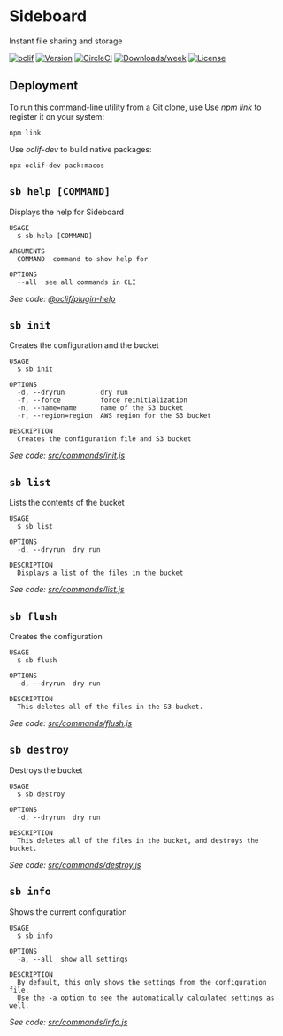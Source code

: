 Sideboard
=========

Instant file sharing and storage

[![oclif](https://img.shields.io/badge/cli-oclif-brightgreen.svg)](https://oclif.io)
[![Version](https://img.shields.io/npm/v/sideboard.svg)](https://npmjs.org/package/sideboard)
[![CircleCI](https://circleci.com/gh/stuartellis/sideboard/tree/master.svg?style=shield)](https://circleci.com/gh/stuartellis/sideboard/tree/master)
[![Downloads/week](https://img.shields.io/npm/dw/sideboard.svg)](https://npmjs.org/package/sideboard)
[![License](https://img.shields.io/npm/l/sideboard.svg)](https://github.com/stuartellis/sideboard/blob/master/package.json)

## Deployment 

To run this command-line utility from a Git clone, use Use *npm link* to register it on your system:

    npm link

Use *oclif-dev* to build native packages:

    npx oclif-dev pack:macos

## `sb help [COMMAND]`

Displays the help for Sideboard

```
USAGE
  $ sb help [COMMAND]

ARGUMENTS
  COMMAND  command to show help for

OPTIONS
  --all  see all commands in CLI
```

_See code: [@oclif/plugin-help](https://github.com/oclif/plugin-help/blob/v3.2.1/src/commands/help.ts)_

## `sb init`

Creates the configuration and the bucket

```
USAGE
  $ sb init

OPTIONS
  -d, --dryrun         dry run
  -f, --force          force reinitialization
  -n, --name=name      name of the S3 bucket
  -r, --region=region  AWS region for the S3 bucket

DESCRIPTION
  Creates the configuration file and S3 bucket
```

_See code: [src/commands/init.js](https://github.com/stuartellis/sideboard/blob/v0.1.0/src/commands/init.js)_

## `sb list`

Lists the contents of the bucket

```
USAGE
  $ sb list

OPTIONS
  -d, --dryrun  dry run

DESCRIPTION
  Displays a list of the files in the bucket
```

_See code: [src/commands/list.js](https://github.com/stuartellis/sideboard/blob/v0.1.0/src/commands/list.js)_

## `sb flush`

Creates the configuration

```
USAGE
  $ sb flush

OPTIONS
  -d, --dryrun  dry run

DESCRIPTION
  This deletes all of the files in the S3 bucket.
```

_See code: [src/commands/flush.js](https://github.com/stuartellis/sideboard/blob/v0.1.0/src/commands/flush.js)_

## `sb destroy`

Destroys the bucket

```
USAGE
  $ sb destroy

OPTIONS
  -d, --dryrun  dry run

DESCRIPTION
  This deletes all of the files in the bucket, and destroys the bucket.
```

_See code: [src/commands/destroy.js](https://github.com/stuartellis/sideboard/blob/v0.1.0/src/commands/destroy.js)_

## `sb info`

Shows the current configuration

```
USAGE
  $ sb info

OPTIONS
  -a, --all  show all settings

DESCRIPTION
  By default, this only shows the settings from the configuration file.
  Use the -a option to see the automatically calculated settings as well.
```

_See code: [src/commands/info.js](https://github.com/stuartellis/sideboard/blob/v0.1.0/src/commands/info.js)_
<!-- commandsstop -->

